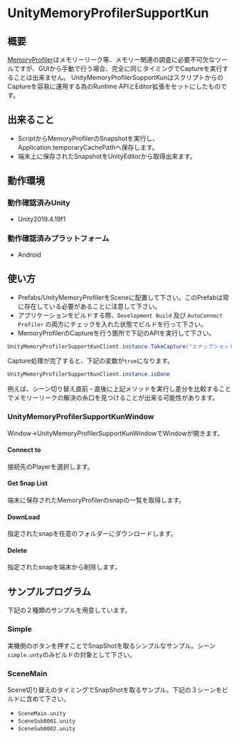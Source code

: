 # UnityMemoryProfilerSupportKun

## 概要

[MemoryProfiler](https://docs.unity3d.com/Packages/com.unity.memoryprofiler@0.2/manual/index.html)はメモリーリーク等、メモリー関連の調査に必要不可欠なツールですが、GUIから手動で行う場合、完全に同じタイミングでCaptureを実行することは出来ません。
UnityMemoryProfilerSupportKunはスクリプトからのCaptureを容易に運用する為のRuntime APIとEditor拡張をセットにしたものです。

## 出来ること

- ScriptからMemoryProfilerのSnapshotを実行し、Application.temporaryCachePathへ保存します。
- 端末上に保存されたSnapshotをUnityEditorから取得出来ます。


## 動作環境

### 動作確認済みUnity

- Unity2019.4.19f1

### 動作確認済みプラットフォーム

- Android

## 使い方

- Prefabs/UnityMemoryProfilerをSceneに配置して下さい。このPrefabは常に存在している必要があることに注意して下さい。
- アプリケーションをビルドする際、`Development Build` 及び `AutoConnect Profiler` の両方にチェックを入れた状態でビルドを行って下さい。
- MemoryProfilerのCaptureを行う箇所で下記のAPIを実行して下さい。

```cs
UnityMemoryProfilerSupportKunClient.instance.TakeCapture("スナップショットのファイル名");
```

Capture処理が完了すると、下記の変数が`true`になります。

```cs
UnityMemoryProfilerSupportKunClient.instance.isDone
```

例えば、シーン切り替え直前・直後に上記メソッドを実行し差分を比較することでメモリーリークの解決の糸口を見つけることが出来る可能性があります。

### UnityMemoryProfilerSupportKunWindow

Window->UnityMemoryProfilerSupportKunWindowでWindowが開きます。

#### Connect to

接続先のPlayerを選択します。

#### Get Snap List

端末に保存されたMemoryProfilerのsnapの一覧を取得します。

#### DownLoad

指定されたsnapを任意のフォルダーにダウンロードします。

#### Delete

指定されたsnapを端末から削除します。

## サンプルプログラム

下記の２種類のサンプルを用意しています。

### Simple

実機側のボタンを押すことでSnapShotを取るシンプルなサンプル。シーン`simple.unty`のみビルドの対象として下さい。

### SceneMain

Scene切り替えのタイミングでSnapShotを取るサンプル。下記の３シーンをビルドに含めて下さい。

- `SceneMain.unity`
- `SceneSub0001.unity`
- `SceneSub0002.unity`
